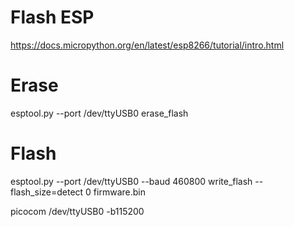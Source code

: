# Flash ESP

https://docs.micropython.org/en/latest/esp8266/tutorial/intro.html

# Erase

esptool.py --port /dev/ttyUSB0 erase_flash

# Flash

esptool.py --port /dev/ttyUSB0 --baud 460800 write_flash --flash_size=detect 0 firmware.bin

picocom /dev/ttyUSB0 -b115200
